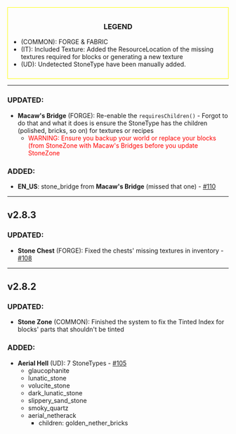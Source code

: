 <div style="text-align: center; border: 1px solid yellow; padding: 10px;">
  <div style="text-align: center; margin-bottom: 10px;">
    <h3>LEGEND</h3>
  </div>
  <div style="text-align: left;">
    <ul style="list-style-type: disc; padding-left: 20px;">
      <li>(COMMON): FORGE & FABRIC</li>
      <li>(IT): Included Texture: Added the ResourceLocation of the missing textures required for blocks or generating a new texture</li>
      <li>(UD): Undetected StoneType have been manually added.</li>
    </ul>
  </div>
</div>

---

### UPDATED:
- **Macaw's Bridge** (FORGE): Re-enable the `requiresChildren()` - Forgot to do that and what it does is ensure the StoneType has the children (polished, bricks, so on) for textures or recipes
  - <span style="color: RED;">WARNING: Ensure you backup your world or replace your blocks (from StoneZone with Macaw's Bridges before you update StoneZone</span>

### ADDED:
- **EN_US**: stone_bridge from **Macaw's Bridge** (missed that one) - [#110](https://github.com/MehVahdJukaar/StoneZone/issues/110)

---

## v2.8.3

### UPDATED: 
- **Stone Chest** (FORGE): Fixed the chests' missing textures in inventory - [#108](https://github.com/MehVahdJukaar/StoneZone/issues/108)

---

## v2.8.2

### UPDATED:
- **Stone Zone** (COMMON): Finished the system to fix the Tinted Index for blocks' parts that shouldn't be tinted

### ADDED:
- **Aerial Hell** (UD): 7 StoneTypes - [#105](https://github.com/MehVahdJukaar/StoneZone/issues/105)
  - glaucophanite
  - lunatic_stone
  - volucite_stone
  - dark_lunatic_stone
  - slippery_sand_stone
  - smoky_quartz
  - aerial_netherack 
    - children: golden_nether_bricks
